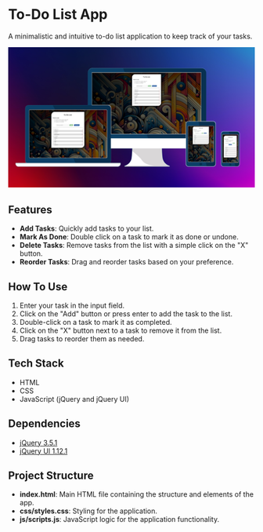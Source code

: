 # To-Do List App

A minimalistic and intuitive to-do list application to keep track of your tasks.

<img src="https://github.com/TubaJordan/Portfolio/blob/main/images/ToDo-App-Display.png">

## Features

- **Add Tasks**: Quickly add tasks to your list.
- **Mark As Done**: Double click on a task to mark it as done or undone.
- **Delete Tasks**: Remove tasks from the list with a simple click on the "X" button.
- **Reorder Tasks**: Drag and reorder tasks based on your preference.

## How To Use

1. Enter your task in the input field.
2. Click on the "Add" button or press enter to add the task to the list.
3. Double-click on a task to mark it as completed.
4. Click on the "X" button next to a task to remove it from the list.
5. Drag tasks to reorder them as needed.

## Tech Stack

- HTML
- CSS
- JavaScript (jQuery and jQuery UI)

## Dependencies

- [jQuery 3.5.1](https://code.jquery.com/jquery-3.5.1.js)
- [jQuery UI 1.12.1](https://code.jquery.com/ui/1.12.1/jquery-ui.js)

## Project Structure

- **index.html**: Main HTML file containing the structure and elements of the app.
- **css/styles.css**: Styling for the application.
- **js/scripts.js**: JavaScript logic for the application functionality.
